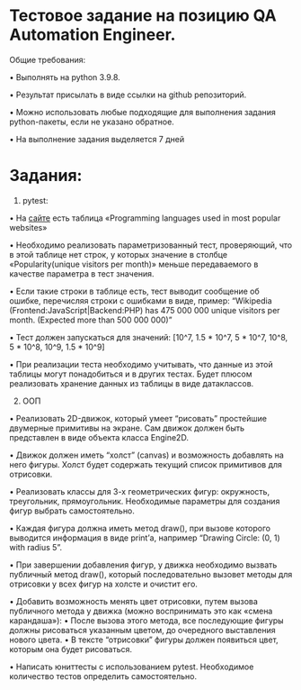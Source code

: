 # Тестовое задание на позицию QA Automation Engineer. 

Общие требования: 

•	Выполнять на python 3.9.8. 

•	Результат присылать в виде ссылки на github репозиторий. 

•	Можно использовать любые подходящие для выполнения задания python-пакеты, если не указано обратное. 

•	На выполнение задания выделяется 7 дней

# Задания: 

1.	pytest:
   
•	На [сайте](https://en.wikipedia.org/wiki/Programming_languages_used_in_most_popular_websites)
есть таблица «Programming languages used in most popular websites» 

•	Необходимо реализовать параметризованный тест, проверяющий, что в этой таблице нет строк, у которых значение в столбце «Popularity(unique visitors per month)» меньше передаваемого в качестве параметра в тест значения. 

•	Если такие строки в таблице есть, тест выводит сообщение об ошибке, перечисляя строки с ошибками в виде, пример: 
“Wikipedia (Frontend:JavaScript|Backend:PHP) has 475 000 000 unique visitors per month. (Expected more than 500 000 000)”

•	Тест должен запускаться для значений: [10^7, 1.5 * 10^7, 5 * 10^7, 10^8, 5 * 10^8, 10^9, 1.5 * 10^9] 

•	При реализации теста необходимо учитывать, что данные из этой таблицы могут понадобиться и в других тестах. Будет плюсом реализовать хранение данных из таблицы в виде датаклассов.

2.	ООП

•	 Реализовать 2D-движок, который умеет “рисовать” простейшие двумерные примитивы на экране. Сам движок должен быть представлен в виде объекта класса Engine2D.

•	Движок должен иметь “холст” (canvas) и возможность добавлять на него фигуры. Холст будет содержать текущий список примитивов для отрисовки. 

•	Реализовать классы для 3-х геометрических фигур: окружность, треугольник, прямоугольник. Необходимые параметры для создания фигур выбрать самостоятельно. 

•	Каждая фигура должна иметь метод draw(), при вызове которого выводится информация в виде print’а, например “Drawing Circle: (0, 1) with radius 5”. 

•	При завершении добавления фигур, у движка необходимо вызвать публичный метод draw(), который последовательно вызовет методы для отрисовки у всех фигур на холсте и очистит его. 

•	Добавить возможность менять цвет отрисовки, путем вызова публичного метода у движка (можно воспринимать это как «смена карандаша»): 
    •	После вызова этого метода, все последующие фигуры должны рисоваться указанным цветом, до очередного выставления нового цвета. 
    •	В тексте “отрисовки” фигуры должен появиться цвет, которым она будет рисоваться. 

•	 Написать юниттесты с использованием pytest. Необходимое количество тестов определить самостоятельно. 
